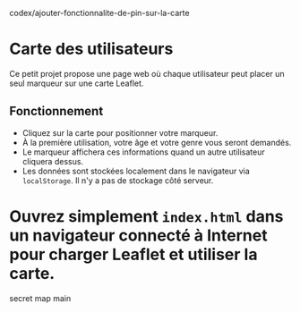 codex/ajouter-fonctionnalite-de-pin-sur-la-carte
# Carte des utilisateurs

Ce petit projet propose une page web où chaque utilisateur peut placer un seul marqueur sur une carte Leaflet.

## Fonctionnement

- Cliquez sur la carte pour positionner votre marqueur.
- À la première utilisation, votre âge et votre genre vous seront demandés.
- Le marqueur affichera ces informations quand un autre utilisateur cliquera dessus.
- Les données sont stockées localement dans le navigateur via `localStorage`. Il n'y a pas de stockage côté serveur.

Ouvrez simplement `index.html` dans un navigateur connecté à Internet pour charger Leaflet et utiliser la carte.
=======
secret map
main
